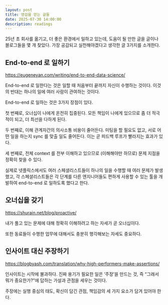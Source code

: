 ```yaml
---
layout: post
title: 영감을 얻는 글들
date: 2025-07-30 14:00:00
description: readings
---
```


25년 초 회사를 옮기고, 더 좋은 환경에서 일하고 있는데, 도움이 될 만한 글을 글이나 블로그들을 몇 개 찾았다. 가장 공감되고 실천해야겠다고 생각한 글 3가지를 소개한다.

## End-to-end 로 일하기

https://eugeneyan.com/writing/end-to-end-data-science/

End-to-end 로 일한다는 것은 일할 때 처음부터 끝까지 자신이 수행하는 것이다.
이것의 반대는 하나의 일에 여러 사람이 관여하는 것이다.

End-to-end 로 일하는 것은 3가지 장점이 있다.

첫 번째로, 오너십이 나에게 온전히 집중된다. 모든 책임이 나에게 있으므로 좀 더 적극적이 되고, 더 최선을 다하게 된다.

두 번째로, 이해 관계자간의 의사소통 비용이 줄어든다. 미팅을 할 필요도 없고, 서로 어떤 일을 하는지 sync 를 맞출 일도 줄어든다. 이는 곧 피드백 루프가 빨라지는 효과가 있다.

세 번째로, 전체 context 를 전부 이해하고 있으므로 (이해해야만 하므로) 문제 지점을 정확히 찾을 수 있다.

실제로 넷플릭스에서도 여러 스페셜리스트들이 하나의 일을 수행할 때 여러 문제가 발생했고, 각 스페셜리스트들은 각 단계를 다른 엔지니어들도 편하게 사용할 수 있는 툴을 개발하여 end-to-end 로 일하도록 했다고 한다.

## 오너십을 갖기

https://shurain.net/blog/proactive/

내가 풀고 있는 문제에 대해 정확히 이해하려고 하는 자세가 곧 오너십이다.

또한 동료들이 수행한 업무에 대해서도 충분히 행각해보는 자세도 중요하다.

## 인사이트 대신 주장하기

https://blogbyash.com/translation/why-high-performers-make-assertions/

인사이트는 시작에 불과하다. 진짜 용기가 필요한 일은 ‘주장’을 만드는 것, 즉 “그래서 뭐가 중요한가?”에 답하는 가설과 관점을 세우는 것이다.

주장에는 실행 중심의 태도, 확신이 담긴 관점, 책임감의 세 가지 요소가 담겨 있어야 한다.
